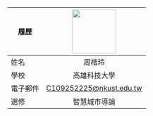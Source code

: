 |      履歷        |<img src="https://avatars.githubusercontent.com/u/22648375?v=4" width=100 height=100/>|
| ---------------- |:-----------------------------:|
| 姓名             | 周楷玲                  |
| 學校             | 高雄科技大學                  |
| 電子郵件         | C109252225@nkust.edu.tw          |
| 選修             | 智慧城市導論                  |
